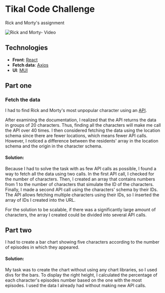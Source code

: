 # Tikal Code Challenge
Rick and Morty's assignment

![Rick and Morty- Video](https://media.giphy.com/media/Mp4ccPmBke98HARlmO/giphy.gif)


## Technologies
- **Front**: [React](https://reactjs.org/)
- **Fetch data**: [Axios](https://axios-http.com/)
- **UI**: [MUI](https://mui.com/)

## Part one
### Fetch the data
I had to find Rick and Morty's most unpopular character using an [API]().

After examining the documentation, I realized that the API returns the data in groups of 20 characters. Thus, finding all the characters will make me call the API over 40 times.
I then considered fetching the data using the location schema since there are fewer locations, which means fewer API calls. However, I noticed a difference between the residents' array in the location schema and the origin in the character schema.

#### Solution: 
Because I had to solve the task with as few API calls as possible, I found a way to fetch all the data using two calls.
In the first API call, I checked for the number of characters. Then, I created an array that contains numbers from 1 to the number of characters that simulate the ID of the characters. Finally, I made a second API call using the characters' schema by their IDs. The API allows fetching multiple characters using their IDs, so I inserted the array of IDs I created into the URL.

For the solution to be scalable, if there was a significantly large amount of characters, the array I created could be divided into several API calls.


## Part two
I had to create a bar chart showing five characters according to the number of episodes in which they appeared.

#### Solution: 
My task was to create the chart without using any chart libraries, so I used divs for the bars. To display the right height, I calculated the percentage of each character's episodes number based on the one with the most episodes.
I used the data I already had without making new API calls.
